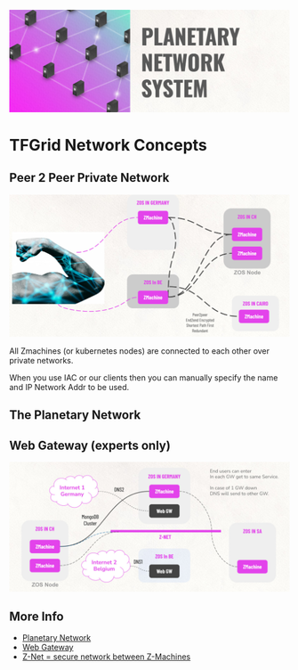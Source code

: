 ![](img/network_concepts_.jpg)

# TFGrid Network Concepts

## Peer 2 Peer Private Network

![](img/peer2peer_net_.jpg)

All Zmachines (or kubernetes nodes) are connected to each other over private networks.

When you use IAC or our clients then you can manually specify the name and IP Network Addr to be used.

## The Planetary Network

## Web Gateway (experts only)

![](img/webgw_.jpg)

## More Info

- [Planetary Network](threefold:planetary_network)
- [Web Gateway](threefold:webgw3)
- [Z-Net = secure network between Z-Machines](threefold:znet)